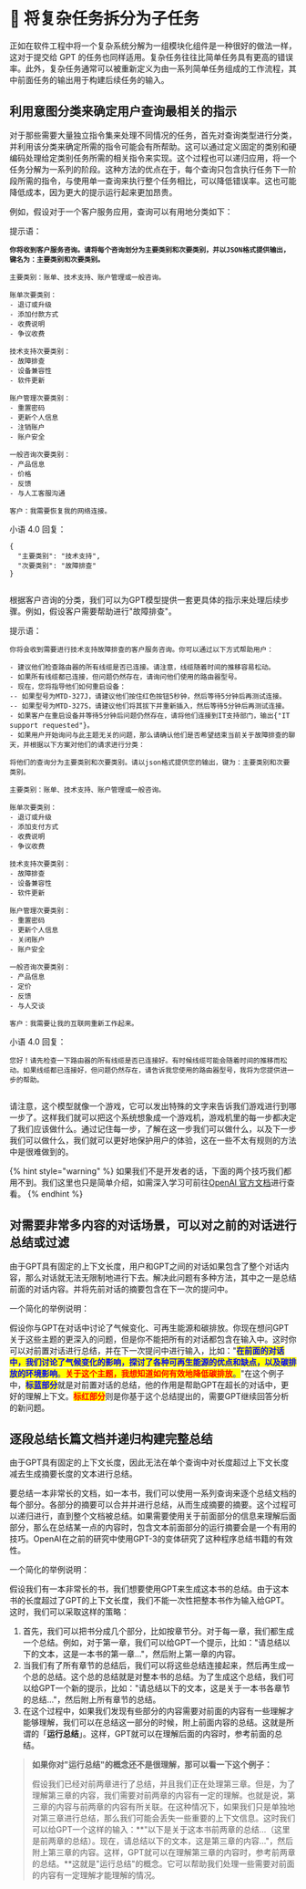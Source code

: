 # 🧩 将复杂任务拆分为子任务

正如在软件工程中将一个复杂系统分解为一组模块化组件是一种很好的做法一样，这对于提交给 GPT 的任务也同样适用。复杂任务往往比简单任务具有更高的错误率。此外，复杂任务通常可以被重新定义为由一系列简单任务组成的工作流程，其中前面任务的输出用于构建后续任务的输入。

## 利用意图分类来确定用户查询最相关的指示

对于那些需要大量独立指令集来处理不同情况的任务，首先对查询类型进行分类，并利用该分类来确定所需的指令可能会有所帮助。这可以通过定义固定的类别和硬编码处理给定类别任务所需的相关指令来实现。这个过程也可以递归应用，将一个任务分解为一系列的阶段。这种方法的优点在于，每个查询只包含执行任务下一阶段所需的指令，与使用单一查询来执行整个任务相比，可以降低错误率。这也可能降低成本，因为更大的提示运行起来更加昂贵。

例如，假设对于一个客户服务应用，查询可以有用地分类如下：

提示语：

<pre data-overflow="wrap"><code><strong>你将收到客户服务咨询。请将每个咨询划分为主要类别和次要类别，并以JSON格式提供输出，键名为：主要类别和次要类别。
</strong>
主要类别：账单、技术支持、账户管理或一般咨询。

账单次要类别：
- 退订或升级
- 添加付款方式
- 收费说明
- 争议收费

技术支持次要类别：
- 故障排查
- 设备兼容性
- 软件更新

账户管理次要类别：
- 重置密码
- 更新个人信息
- 注销账户
- 账户安全

一般咨询次要类别：
- 产品信息
- 价格
- 反馈
- 与人工客服沟通

客户：我需要恢复我的网络连接。
</code></pre>

小语 4.0 回复：

```
{
  "主要类别": "技术支持",
  "次要类别": "故障排查"
}
```

<figure><img src="/images/image-18.png" alt="" /><figcaption></figcaption></figure>

根据客户咨询的分类，我们可以为GPT模型提供一套更具体的指示来处理后续步骤。例如，假设客户需要帮助进行"故障排查"。

提示语：


```
你将会收到需要进行技术支持故障排查的客户服务咨询。你可以通过以下方式帮助用户：

- 建议他们检查路由器的所有线缆是否已连接。请注意，线缆随着时间的推移容易松动。
- 如果所有线缆都已连接，但问题仍然存在，请询问他们使用的路由器型号。
- 现在，您将指导他们如何重启设备：
-- 如果型号为MTD-327J，请建议他们按住红色按钮5秒钟，然后等待5分钟后再测试连接。
-- 如果型号为MTD-327S，请建议他们将其拔下并重新插入，然后等待5分钟后再测试连接。
- 如果客户在重启设备并等待5分钟后问题仍然存在，请将他们连接到IT支持部门，输出{"IT support requested"}。
- 如果用户开始询问与此主题无关的问题，那么请确认他们是否希望结束当前关于故障排查的聊天，并根据以下方案对他们的请求进行分类：

将他们的查询分为主要类别和次要类别。请以json格式提供您的输出，键为：主要类别和次要类别。

主要类别：账单、技术支持、账户管理或一般咨询。

账单次要类别：
- 退订或升级
- 添加支付方式
- 收费说明
- 争议收费

技术支持次要类别：
- 故障排查
- 设备兼容性
- 软件更新

账户管理次要类别：
- 重置密码
- 更新个人信息
- 关闭账户
- 账户安全

一般咨询次要类别：
- 产品信息
- 定价
- 反馈
- 与人交谈

客户：我需要让我的互联网重新工作起来。
```


小语 4.0 回复：


```
您好！请先检查一下路由器的所有线缆是否已连接好。有时候线缆可能会随着时间的推移而松动。如果线缆都已连接好，但问题仍然存在，请告诉我您使用的路由器型号，我将为您提供进一步的帮助。
```


<figure><img src="/images/image-87.png" alt="" /><figcaption></figcaption></figure>

请注意，这个模型就像一个游戏，它可以发出特殊的文字来告诉我们游戏进行到哪一步了。这样我们就可以把这个系统想象成一个游戏机，游戏机里的每一步都决定了我们应该做什么。通过记住每一步，了解在这一步我们可以做什么，以及下一步我们可以做什么，我们就可以更好地保护用户的体验，这在一些不太有规则的方法中是很难做到的。

{% hint style="warning" %}
如果我们不是开发者的话，下面的两个技巧我们都用不到。我们这里也只是简单介绍，如需深入学习可前往[OpenAI 官方文档](https://platform.openai.com/docs/guides/gpt-best-practices/tactic-summarize-long-documents-piecewise-and-construct-a-full-summary-recursively)进行查看。
{% endhint %}

## **对需要非常多内容的对话场景，可以对之前的对话进行总结或过滤**

由于GPT具有固定的上下文长度，用户和GPT之间的对话如果包含了整个对话内容，那么对话就无法无限制地进行下去。解决此问题有多种方法，其中之一是总结前面的对话内容。并将先前对话的摘要包含在下一次的提问中。

一个简化的举例说明：

假设你与GPT在对话中讨论了气候变化、可再生能源和碳排放。你现在想问GPT关于这些主题的更深入的问题，但是你不能把所有的对话都包含在输入中。这时你可以对前置对话进行总结，并在下一次提问中进行输入，比如："<mark style="color:blue;">**在前面的对话中，我们讨论了气候变化的影响，探讨了各种可再生能源的优点和缺点，以及碳排放的环境影响**</mark><mark style="color:blue;">。</mark><mark style="color:red;">**关于这个主题，我想知道如何有效地降低碳排放**</mark><mark style="color:blue;">。</mark>"在这个例子中，<mark style="color:blue;">**标蓝部分**</mark>就是对前置对话的总结，他的作用是帮助GPT在超长的对话中，更好的理解上下文。<mark style="color:red;">**标红部分**</mark>则是你基于这个总结提出的，需要GPT继续回答分析的新问题。

## **逐段总结长篇文档并递归构建完整总结**

由于GPT具有固定的上下文长度，因此无法在单个查询中对长度超过上下文长度减去生成摘要长度的文本进行总结。

要总结一本非常长的文档，如一本书，我们可以使用一系列查询来逐个总结文档的每个部分。各部分的摘要可以合并并进行总结，从而生成摘要的摘要。这个过程可以递归进行，直到整个文档被总结。如果需要使用关于前面部分的信息来理解后面部分，那么在总结某一点的内容时，包含文本前面部分的运行摘要会是一个有用的技巧。OpenAI在之前的研究中使用GPT-3的变体研究了这种程序总结书籍的有效性。

一个简化的举例说明：

假设我们有一本非常长的书，我们想要使用GPT来生成这本书的总结。由于这本书的长度超过了GPT的上下文长度，我们不能一次性把整本书作为输入给GPT。这时，我们可以采取这样的策略：

1. 首先，我们可以把书分成几个部分，比如按章节分。对于每一章，我们都生成一个总结。例如，对于第一章，我们可以给GPT一个提示，比如："请总结以下的文本，这是一本书的第一章..."，然后附上第一章的内容。
2. 当我们有了所有章节的总结后，我们可以将这些总结连接起来，然后再生成一个总的总结。这个总的总结就是对整本书的总结。为了生成这个总结，我们可以给GPT一个新的提示，比如："请总结以下的文本，这是关于一本书各章节的总结..."，然后附上所有章节的总结。
3. 在这个过程中，如果我们发现有些部分的内容需要对前面的内容有一些理解才能够理解，我们可以在总结这一部分的时候，附上前面内容的总结。这就是所谓的「**运行总结**」。这样，GPT就可以在理解后面的内容时，参考前面的总结。

> **如果你对"运行总结"的概念还不是很理解，那可以看一下这个例子：**
>
> 假设我们已经对前两章进行了总结，并且我们正在处理第三章。但是，为了理解第三章的内容，我们需要对前两章的内容有一定的理解。也就是说，第三章的内容与前两章的内容有所关联。在这种情况下，如果我们只是单独地对第三章进行总结，那么我们可能会丢失一些重要的上下文信息。这时我们可以给GPT一个这样的输入：**"以下是关于这本书前两章的总结...（这里是前两章的总结）。现在，请总结以下的文本，这是第三章的内容..."，然后附上第三章的内容。这样，GPT就可以在理解第三章的内容时，参考前两章的总结。**这就是"运行总结"的概念。它可以帮助我们处理一些需要对前面的内容有一定理解才能理解的情况。



